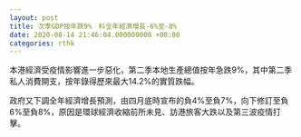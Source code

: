 ```yaml
---
layout: post
title: 次季GDP按年跌9%　料全年經濟增長-6%至-8%
date: 2020-08-14 21:46:04.000000000 +08:00
categories: rthk
---
```


本港經濟受疫情影響進一步惡化，第二季本地生產總值按年急跌9%，其中第二季私人消費開支，按年錄得歷來最大14.2%的實質跌幅。

政府又下調全年經濟增長預測，由四月底時宣布的負4%至負7%，向下修訂至負6%至負8%，原因是環球經濟收縮前所未見、訪港旅客大跌以及第三波疫情打擊。
